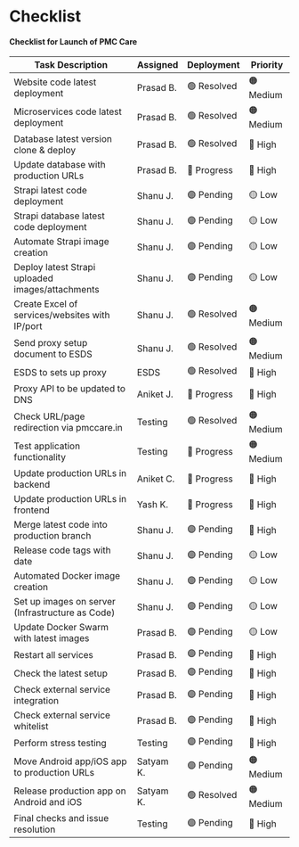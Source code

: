 # Checklist
#### Checklist for Launch of PMC Care

| Task Description                                   |  Assigned   | Deployment  |     Priority    |
|----------------------------------------------------|-------------|-------------|-----------------|
| Website code latest deployment                     | Prasad B.   | 🟢 Resolved | 🟠 Medium      |
| Microservices code latest deployment               | Prasad B.   | 🟢 Resolved | 🟠 Medium      |
| Database latest version clone & deploy             | Prasad B.   | 🟢 Resolved | 🔴 High        |
| Update database with production URLs               | Prasad B.   | 🔵 Progress | 🔴 High        |
| Strapi latest code deployment                      | Shanu J.    | 🟣 Pending  | 🟡 Low         |
| Strapi database latest code deployment             | Shanu J.    | 🟣 Pending  | 🟡 Low         |
| Automate Strapi image creation                     | Shanu J.    | 🟣 Pending  | 🟡 Low         |
| Deploy latest Strapi uploaded images/attachments   | Shanu J.    | 🟣 Pending  | 🟡 Low         |
| Create Excel of services/websites with IP/port     | Shanu J.    | 🟢 Resolved | 🟠 Medium      |
| Send proxy setup document to ESDS                  | Shanu J.    | 🟢 Resolved  | 🟠 Medium      |
| ESDS to sets up proxy                              | ESDS        | 🟢 Resolved  | 🔴 High        |
| Proxy API to be updated to DNS                     | Aniket J.   | 🔵 Progress  | 🔴 High        |
| Check URL/page redirection via pmccare.in          | Testing     | 🟢 Resolved  | 🟠 Medium      |
| Test application functionality                     | Testing     | 🔵 Progress  | 🟠 Medium      |
| Update production URLs in backend                  | Aniket C.   | 🔵 Progress  | 🔴 High        |
| Update production URLs in frontend                 | Yash K.     | 🔵 Progress  | 🔴 High        |
| Merge latest code into production branch           | Shanu J.    | 🟣 Pending  | 🔴 High        |
| Release code tags with date                        | Shanu J.    | 🟣 Pending  | 🟡 Low         |
| Automated Docker image creation                    | Shanu J.    | 🟣 Pending  | 🟡 Low         |
| Set up images on server (Infrastructure as Code)   | Shanu J.    | 🟣 Pending  | 🟡 Low         |
| Update Docker Swarm with latest images             | Prasad B.   | 🟣 Pending  | 🟡 Low         |
| Restart all services                               | Prasad B.   | 🟣 Pending  | 🔴 High        |
| Check the latest setup                             | Prasad B.   | 🟣 Pending  | 🔴 High        |
| Check external service integration                 | Prasad B.   | 🟣 Pending  | 🔴 High        |
| Check external service whitelist                   | Prasad B.   | 🟣 Pending  | 🔴 High        |
| Perform stress testing                             | Testing     | 🟣 Pending  | 🔴 High        |
| Move Android app/iOS app to production URLs        | Satyam K.   | 🟣 Pending  | 🟠 Medium      |
| Release production app on Android and iOS          | Satyam K.   | 🟢 Resolved  | 🟠 Medium      |
| Final checks and issue resolution                  | Testing     | 🟣 Pending  | 🔴 High        |
